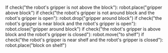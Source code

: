 

If check("the robot's gripper is not above the block"):
    robot.place("gripper above block")
if check("the robot's gripper is not around block and the robot's gripper is open"):
    robot.drop("gripper around block")
if check("the robot's gripper is near block and the robot's gripper is open"):
    robot.close("gripper around block")
if check("the robot's gripper is above block and the robot's gripper is closed"):
    robot.move("to shelf")
if check("the robot's gripper is near shelf and the robot's gripper is closed"):
    robot.place("block on shelf")